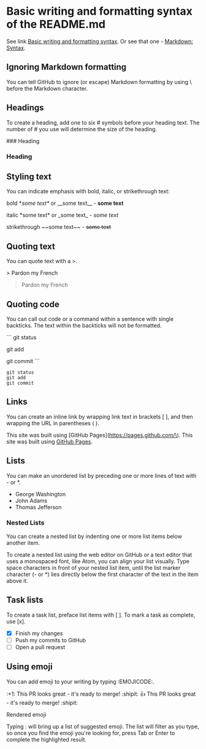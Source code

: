 # Basic writing and formatting syntax of the README.md

See link [Basic writing and formatting syntax](https://help.github.com/articles/basic-writing-and-formatting-syntax/).
Or see that one - [Markdown: Syntax](https://daringfireball.net/projects/markdown/syntax#backslash).

## Ignoring Markdown formatting

You can tell GitHub to ignore (or escape) Markdown formatting by using \ before the Markdown character.


## Headings

To create a heading, add one to six # symbols before your heading text. The number of # you use will determine the size of the heading. 

\### Heading 
### Heading 

## Styling text

You can indicate emphasis with bold, italic, or strikethrough text:

bold \**some text\** or \_\_some text\_\_ - **some text**

italic \*some text\* or \_some text\_ - *some text*

strikethrough \~\~some text\~\~ - ~~some text~~

## Quoting text

You can quote text with a >.

\> Pardon my French
> Pardon my French


## Quoting code

You can call out code or a command within a sentence with single backticks. The text within the backticks will not be formatted.

\```
git status

git add

git commit
\```
```
git status
git add
git commit
```

## Links

You can create an inline link by wrapping link text in brackets [ ], and then wrapping the URL in parentheses ( ).

This site was built using \[GitHub Pages\]\(https://pages.github.com/\).
This site was built using [GitHub Pages](https://pages.github.com/).

## Lists

You can make an unordered list by preceding one or more lines of text with - or *.

- George Washington
- John Adams
- Thomas Jefferson

### Nested Lists

You can create a nested list by indenting one or more list items below another item.

To create a nested list using the web editor on GitHub or a text editor that uses a monospaced font, like Atom, you can align your list visually. Type space characters in front of your nested list item, until the list marker character (- or *) lies directly below the first character of the text in the item above it.

## Task lists

To create a task list, preface list items with [ ]. To mark a task as complete, use [x].

- [x] Finish my changes
- [ ] Push my commits to GitHub
- [ ] Open a pull request

## Using emoji

You can add emoji to your writing by typing :EMOJICODE:.

\:+1\: This PR looks great - it's ready to merge! \:shipit\:
:+1: This PR looks great - it's ready to merge! :shipit:

Rendered emoji

Typing : will bring up a list of suggested emoji. The list will filter as you type, so once you find the emoji you're looking for, press Tab or Enter to complete the highlighted result.










